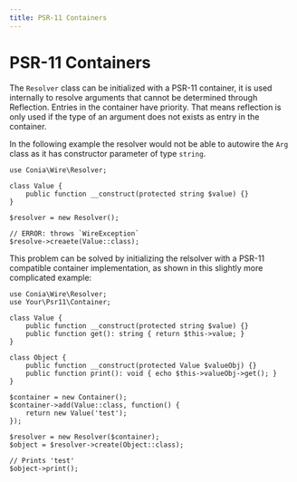 ```yaml
---
title: PSR-11 Containers
---
```

PSR-11 Containers
=================

The `Resolver` class can be initialized with a PSR-11 container, it is used internally 
to resolve arguments that cannot be determined through Reflection. Entries in the container have 
priority. That means reflection is only used if the type of an argument does not exists as entry
in the container.

In the following example the resolver would not be able to autowire the `Arg` class as it has constructor
parameter of type `string`. 

```
use Conia\Wire\Resolver;

class Value { 
    public function __construct(protected string $value) {}
}

$resolver = new Resolver();

// ERROR: throws `WireException`
$resolve->creaete(Value::class);
```

This problem can be solved by initializing the relsolver with a PSR-11 compatible container
implementation, as shown in this slightly more complicated example:


```
use Conia\Wire\Resolver;
use Your\Psr11\Container;

class Value { 
    public function __construct(protected string $value) {}
    public function get(): string { return $this->value; }
}

class Object { 
    public function __construct(protected Value $valueObj) {}
    public function print(): void { echo $this->valueObj->get(); }
}

$container = new Container();
$container->add(Value::class, function() {
    return new Value('test');
});

$resolver = new Resolver($container);
$object = $resolver->create(Object::class);

// Prints 'test'
$object->print();
```
